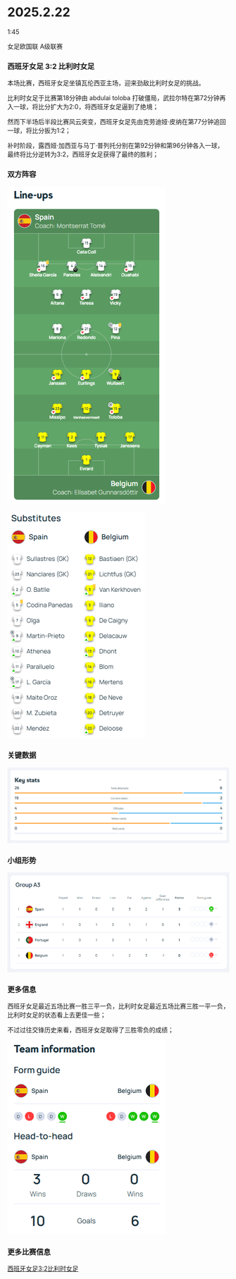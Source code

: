 # 2025.2.22

1:45

女足欧国联 A级联赛

### 西班牙女足 3:2 比利时女足

本场比赛，西班牙女足坐镇瓦伦西亚主场，迎来劲敌比利时女足的挑战。

比利时女足于比赛第18分钟由 abdulai toloba 打破僵局，武拉尔特在第72分钟再入一球，将比分扩大为2:0，将西班牙女足逼到了绝境；

然而下半场后半段比赛风云突变，西班牙女足先由克劳迪娅·皮纳在第77分钟追回一球，将比分扳为1:2；

补时阶段，露西娅·加西亚与马丁·普列托分别在第92分钟和第96分钟各入一球，最终将比分逆转为3:2，西班牙女足获得了最终的胜利；

### 双方阵容

![](images/mk-2025-02-26-00-50-12.png ':size=40%')

![](images/mk-2025-02-26-00-51-07.png ':size=40%')

### 关键数据

![](images/mk-2025-02-26-00-55-50.png ':size=100%')

### 小组形势

![](images/mk-2025-02-26-00-56-19.png ':size=100%')

### 更多信息

西班牙女足最近五场比赛一胜三平一负，比利时女足最近五场比赛三胜一平一负，比利时女足的状态看上去更佳一些；

不过过往交锋历史来看，西班牙女足取得了三胜零负的成绩；

![](images/mk-2025-02-26-00-52-00.png ':size=40%')

### 更多比赛信息

[西班牙女足3:2比利时女足](https://www.uefa.com/womensnationsleague/match/2042857--spain-vs-belgium/)
